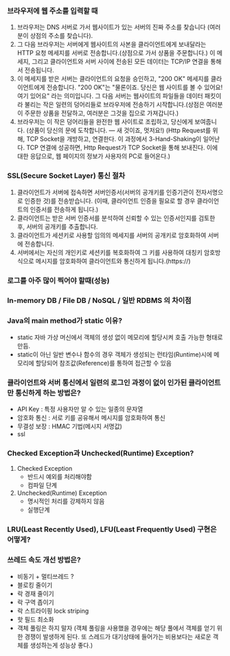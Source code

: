 ### 브라우저에 웹 주소를 입력할 때
1. 브라우저는 DNS 서버로 가서 웹사이트가 있는 서버의 진짜 주소를 찾습니다 (여러분이 상점의 주소를 찾습니다).
2. 그 다음 브라우저는 서버에게 웹사이트의 사본을 클라이언트에게 보내달라는 HTTP 요청 메세지를 서버로 전송합니다.(상점으로 가서 상품을 주문합니다.) 이 메세지, 그리고 클라이언트와 서버 사이에 전송된 모든 데이터는 TCP/IP 연결을 통해서 전송됩니다.
3. 이 메세지를 받은 서버는 클라이언트의 요청을 승인하고, "200 OK" 메세지를 클라이언트에게 전송합니다. "200 OK"는 "물론이죠. 당신은 웹 사이트를 볼 수 있어요! 여기 있어요" 라는 의미입니다. 그 다음 서버는 웹사이트의 파일들을 데이터 패킷이라 불리는 작은 일련의 덩어리들로 브라우저에 전송하기 시작합니다.(상점은 여러분이 주문한 상품을 전달하고, 여러분은 그것을 집으로 가져갑니다.)
4. 브라우저는 이 작은 덩어리들을 완전한 웹 사이트로 조립하고, 당신에게 보여줍니다. (상품이 당신의 문에 도착합니다. — 새 것이죠, 멋저요!)
(Http Request를 위해, TCP Socket을 개방하고, 연결한다. 이 과정에서 3-Hand-Shaking이 일어난다. TCP 연결에 성공하면, Http Request가 TCP Socket을 통해 보내진다. 이에 대한 응답으로, 웹 페이지의 정보가 사용자의 PC로 들어온다.)


### SSL(Secure Socket Layer) 통신 절차 
1. 클라이언트가 서버에 접속하면 서버인증서(서버의 공개키를 인증기관이 전자서명으로 인증한 것)를 전송받습니다. (이때, 클라이언트 인증을 필요로 할 경우 클라이언트의 인증서를 전송하게 됩니다.)
2. 클라이언트는 받은 서버 인증서를 분석하여 신뢰할 수 있는 인증서인지를 검토한 후, 서버의 공개키를 추출합니다.
3. 클라이언트가 세션키로 사용할 임의의 메세지를 서버의 공개키로 암호화하여 서버에 전송합니다.
4. 서버에서는 자신의 개인키로 세션키를 복호화하여 그 키를 사용하여 대칭키 암호방식으로 메시지를 암호화하여 클라이언트와 통신하게 됩니다.(https://)


### 로그를 아주 많이 찍어야 할때(성능)


### In-memory DB / File DB / NoSQL /  일반 RDBMS 의 차이점


### Java의 main method가 static 이유?
* static 자바 가상 머신에서 객체의 생성 없이 메모리에 할당시켜 호출 가능한 형태로 만듬.
* static이 아닌 일반 변수나 함수의 경우 객체가 생성되는 런타임(Runtime)시에 메모리에 할당되어 참조값(Reference)를 통하여 접근할 수 있음


### 클라이언트와 서버 통신에서 일련의 로그인 과정이 없이 인가된 클라이언트만 통신하게 하는 방법은?
* API Key : 특정 사용자만 알 수 있는 일종의 문자열
* 암호화 통신 : 서로 키를 공유해서 메시지를 암호화하여 통신
* 무결성 보장 : HMAC 기법(메시지 서명값)
* ssl

### Checked Exception과 Unchecked(Runtime) Exception?
1. Checked Exception
    * 반드시 예외를 처리해야함
    * 컴파일 단계
2. Unchecked(Runtime) Exception
    * 명시적인 처리를 강제하지 않음
    * 실행단계

### LRU(Least Recently Used), LFU(Least Frequently Used) 구현은 어떻게?


### 쓰레드 속도 개선 방법은?
* 비동기 + 멀티쓰레드 ?
* 블로킹 줄이기
* 락 경재 줄이기
* 락 구역 좁이기
* 락 스트라이핑 lock striping
* 핫 필드 최소화
* 객체 풀링은 하지 말자 (객체 풀링을 사용했을 경우에는 해당 풀에서 객체를 얻기 위한 경쟁이 발생하게 된다. 또 스레드가 대기상태에 들어가는 비용보다는 새로운 객체를 생성하는게 성능상 좋다.)
